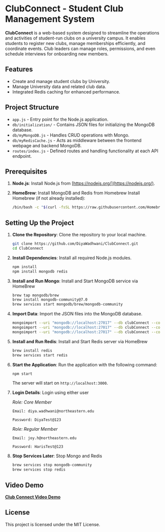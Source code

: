 # ClubConnect - Student Club Management System

**ClubConnect** is a web-based system designed to streamline the operations and activities of student-run clubs on a university campus. It enables students to register new clubs, manage memberships efficiently, and coordinate events. Club leaders can manage roles, permissions, and even schedule interviews for onboarding new members.

## Features

- Create and manage student clubs by University.
- Manage University data and related club data.
- Integrated Redis caching for enhanced performance.

## Project Structure

- `app.js` - Entry point for the Node.js application.
- `db/initialization/` - Contains JSON files for initializing the MongoDB database.
- `db/myMongoDB.js` - Handles CRUD operations with Mongo.
- `db/myRedisCache.js` - Acts as middleware between the frontend webpage and backend MongoDB.
- `routes/index.js` - Defined routes and handling functionality at each API endpoint.

## Prerequisites

1. **Node.js**: Install Node.js from [https://nodejs.org/](https://nodejs.org/).
2. **HomeBrew**: Install MongoDB and Redis from Homebrew
   Install Homebrew (if not already installed):

   ```bash
   /bin/bash -c "$(curl -fsSL https://raw.githubusercontent.com/Homebrew/install/HEAD/install.sh)"
   ```

## Setting Up the Project

1. **Clone the Repository**: Clone the repository to your local machine.

   ```bash
   git clone https://github.com/DiyaWadhwani/ClubConnect.git
   cd ClubConnect
   ```

2. **Install Dependencies**: Install all required Node.js modules.

   ```bash
   npm install
   npm install mongodb redis
   ```

3. **Install and Run Mongo**: Install and Start MongoDB service via HomeBrew

   ```bash
   brew tap mongodb/brew
   brew install mongodb-community@7.0
   brew services start mongodb/brew/mongodb-community
   ```

4. **Import Data**: Import the JSON files into the MongoDB database.

   ```bash
   mongoimport --uri "mongodb://localhost:27017" --db clubConnect --collection club --file db/initialization/clubConnect.club.json --jsonArray
   mongoimport --uri "mongodb://localhost:27017" --db clubConnect --collection university --file db/initialization/clubConnect.university.json --jsonArray
   mongoimport --uri "mongodb://localhost:27017" --db clubConnect --collection student --file db/initialization/clubConnect.student.json --jsonArray
   ```

5. **Install and Run Redis**: Install and Start Redis server via HomeBrew

   ```bash
   brew install redis
   brew services start redis
   ```

6. **Start the Application**: Run the application with the following command:

   ```bash
   npm start
   ```

   The server will start on `http://localhost:3000`.

7. **Login Details**: Login using either user

   *Role: Core Member*

   `Email: diya.wadhwani@northeastern.edu`

   `Password: DiyaTest@123`

   *Role: Regular Member*

   `Email: joy.h@northeastern.edu`

   `Password: HarisTest@123`

8. **Stop Services Later**: Stop Mongo and Redis

   ```bash
   brew services stop mongodb-community
   brew services stop redis
   ```

## Video Demo

**[Club Connect Video Demo](https://youtu.be/fazz_tVTDrU)**

## License

This project is licensed under the MIT License.
